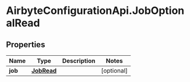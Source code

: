 # AirbyteConfigurationApi.JobOptionalRead

## Properties

Name | Type | Description | Notes
------------ | ------------- | ------------- | -------------
**job** | [**JobRead**](JobRead.md) |  | [optional] 



